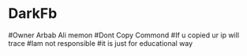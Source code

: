 # DarkFb
#Owner Arbab Ali memon
#Dont Copy Commond
#If u copied ur ip will trace
#Iam not responsible
#it is just for educational way

